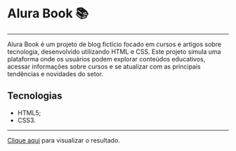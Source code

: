 <h1>Alura Book 📚</h1>
<hr>
<div>
  
  <p>
    Alura Book é um projeto de blog fictício focado em cursos e artigos sobre tecnologia, desenvolvido utilizando HTML e CSS. Este projeto simula uma plataforma onde os usuários podem explorar conteúdos educativos, acessar informações sobre cursos e se atualizar com as principais tendências e novidades do setor.
  </p>
  
  <div style="align: center;">
   <h2>Tecnologias</h2>
   <ul>
    <li>HTML5;</li>
    <li>CSS3.</li> 
   </ul>
  </div>  
  
</div>

<hr>

<div><a href="https://alerzendee.github.io/aluraBooks/">Clique aqui</a> para visualizar o resultado.</div>
